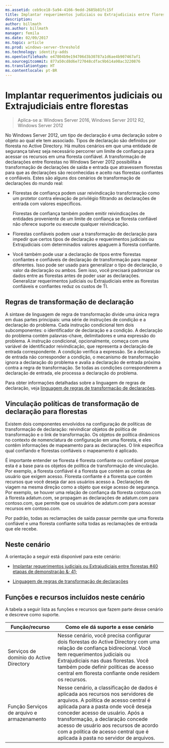 ```yaml
---
ms.assetid: ceb9ce18-5a94-4166-9edd-2685b81fc15f
title: Implantar requerimentos judiciais ou Extrajudiciais entre florestas
description: 
author: billmath
ms.author: billmath
manager: femila
ms.date: 02/09/2017
ms.topic: article
ms.prod: windows-server-threshold
ms.technology: identity-adds
ms.openlocfilehash: e47804b9e194706d3b30787a1d6ae4b907467af1
ms.sourcegitcommit: 877a50cd8d6e727048cdfac9b614a98ac3220876
ms.translationtype: HT
ms.contentlocale: pt-BR
---
```

# <a name="deploy-claims-across-forests"></a>Implantar requerimentos judiciais ou Extrajudiciais entre florestas

>Aplica-se a: Windows Server 2016, Windows Server 2012 R2, Windows Server 2012

No Windows Server 2012, um tipo de declaração é uma declaração sobre o objeto ao qual ele tem associado. Tipos de declaração são definidos por floresta no Active Directory. Há muitos cenários em que uma entidade de segurança talvez seja necessário percorrer um limite de confiança para acessar os recursos em uma floresta confiável. A transformação de declarações entre florestas no Windows Server 2012 possibilita a transformação de declarações de saída e entrada que atravessem florestas para que as declarações são reconhecidas e aceito nas florestas confiantes e confiáveis. Estes são alguns dos cenários de transformação de declarações do mundo real:  
  
-   Florestas de confiança podem usar reivindicação transformação como um protetor contra elevação de privilégio filtrando as declarações de entrada com valores específicos.  
  
    Florestas de confiança também podem emitir reivindicações de entidades proveniente de um limite de confiança se floresta confiável não oferece suporte ou execute qualquer reivindicação.  
  
-   Florestas confiáveis podem usar a transformação de declaração para impedir que certos tipos de declaração e requerimentos judiciais ou Extrajudiciais com determinados valores apaguem à floresta confiante.  
  
-   Você também pode usar a declaração de tipos entre florestas confiantes e confiáveis de declaração de transformação para mapear diferentes. Isso pode ser usado para generalizar o tipo de declaração, o valor da declaração ou ambos. Sem isso, você precisará padronizar os dados entre as florestas antes de poder usar as declarações. Generalizar requerimentos judiciais ou Extrajudiciais entre as florestas confiáveis e confiantes reduz os custos de TI.  
  
## <a name="claim-transformation-rules"></a>Regras de transformação de declaração  
A sintaxe de linguagem de regra de transformação divide uma única regra em duas partes principais: uma série de instruções de condição e a declaração do problema. Cada instrução condicional tem dois subcomponentes: o identificador de declaração e a condição. A declaração do problema contém palavras-chave, delimitadores e uma expressão do problema. A instrução condicional, opcionalmente, começa com uma variável de identificador reivindicação, que representa a declaração de entrada correspondente. A condição verifica a expressão. Se a declaração de entrada não corresponder a condição, o mecanismo de transformação ignora a declaração do problema e avalia a declaração de entrada próxima contra a regra de transformação. Se todas as condições corresponderem a declaração de entrada, ele processa a declaração do problema.  
  
Para obter informações detalhadas sobre a linguagem de regras de declaração, veja [linguagem de regras de transformação de declarações](Claims-Transformation-Rules-Language.md).  
  
## <a name="linking-claim-transformation-policies-to-forests"></a>Vinculação políticas de transformação de declaração para florestas  
Existem dois componentes envolvidos na configuração de políticas de transformação de declaração: reivindicar objetos de política de transformação e o link de transformação. Os objetos de política dinâmicos no contexto de nomenclatura de configuração em uma floresta, e eles contêm informações de mapeamento para as declarações. O link especifica qual confiando e florestas confiáveis o mapeamento é aplicado.  
  
É importante entender se floresta é floresta confiante ou confiável porque esta é a base para os objetos de política de transformação de vinculação. Por exemplo, a floresta confiável é a floresta que contém as contas de usuário que exigem acesso. Floresta confiante é a floresta que contém recursos que você deseja dar aos usuários acesso a. Declarações de viagem na mesma direção como a objeto que exige acesso de segurança. Por exemplo, se houver uma relação de confiança da floresta contoso.com à floresta adatum.com, se propagam as declarações de adatum.com para contoso.com, que permite que os usuários de adatum.com para acessar recursos em contoso.com.  
  
Por padrão, todas as reclamações de saída passar permite que uma floresta confiável e uma floresta confiante solta todas as reclamações de entrada que ele recebe.  
  
## <a name="in-this-scenario"></a>Neste cenário  
A orientação a seguir está disponível para este cenário:  
  
-   [Implantar requerimentos judiciais ou Extrajudiciais entre florestas #40 etapas de demonstração &; 41;](Deploy-Claims-Across-Forests--Demonstration-Steps-.md)  
  
-   [Linguagem de regras de transformação de declarações](Claims-Transformation-Rules-Language.md)  
  
## <a name="BKMK_NEW"></a>Funções e recursos incluídos neste cenário  
A tabela a seguir lista as funções e recursos que fazem parte desse cenário e descreve como suporte.  
  
|Função/recurso|Como ele dá suporte a esse cenário|  
|-----------------|---------------------------------|  
|Serviços de domínio do Active Directory|Nesse cenário, você precisa configurar dois florestas do Active Directory com uma relação de confiança bidirecional. Você tem requerimentos judiciais ou Extrajudiciais nas duas florestas. Você também pode definir políticas de acesso central em floresta confiante onde residem os recursos.|  
|Função Serviços de arquivo e armazenamento|Nesse cenário, a classificação de dados é aplicada aos recursos nos servidores de arquivos. A política de acesso central é aplicada para a pasta onde você deseja conceder acesso de usuário. Após a transformação, a declaração concede acesso de usuário aos recursos de acordo com a política de acesso central que é aplicada à pasta no servidor de arquivos.|  
  


